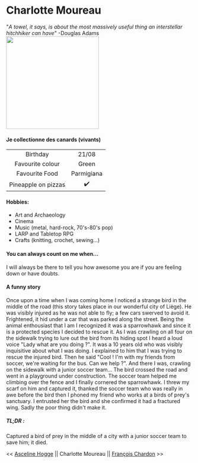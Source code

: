 # Charlotte Moureau
"*A towel, it says, is about the most massively useful thing an interstellar hitchhiker can have*" -Douglas Adams <br>
<img src="https://github.com/CharlotteMoureau/markdown-challenge/blob/master/IMG_20200718_133317.jpg?raw=true" width="250"/>
#### Je collectionne des canards (vivants) <br>
|                     |                    |
|:-------------------:|:------------------:|
| Birthday            | 21/08              |
| Favourite colour    | Green              |
| Favourite Food      | Parmigiana         |
| Pineapple on pizzas | :heavy_check_mark: |<br>
#### Hobbies: <br>
- Art and Archaeology
- Cinema
- Music (metal, hard-rock, 70's-80's pop)
- LARP and Tabletop RPG
- Crafts (knitting, crochet, sewing...)
#### You can always count on me when... <br>
I will always be there to tell you how awesome you are if you are feeling down or have doubts. <br>
#### A funny story <br>
Once upon a time when I was coming home I noticed a strange bird in the middle of the road (this story takes place in our wonderful city of Liège). He was visibly injured as he was not able to fly; a few cars swerved to avoid it. Frightened, it hid under a car that was parked along the street. Being the animal enthousiast that I am I recognized it was a sparrowhawk and since it is a protected species I decided to rescue it. As I was crawling on all four on the sidewalk trying to lure out the bird from its hiding spot I heard a loud voice "Lady what are you doing ?". It was a 10 years old who was visibly inquisitive about what I was doing. I explained to him that I was trying to rescue the injured bird. Then he said "Cool ! I'm with my friends from soccer, we're waiting for the bus. Can we help ?". And there I was, crawling on the sidewalk with a junior soccer team... The bird crossed the road and went in a playground under construction. The soccer team helped me climbing over the fence and I finally cornered the sparrowhawk. I threw my scarf on him and captured it, thanked the soccer team who was really in awe before the bird then I phoned my friend who works at a birds of prey's sanctuary. I entrusted her the bird and she confirmed it had a fractured wing. Sadly the poor thing didn't make it.
##### TL;DR :
Captured a bird of prey in the middle of a city with a junior soccer team to save him; it died.

<< [Asceline Hogge](https://github.com/AscelineHogge/markdown-challenge) || Charlotte Moureau || [François Chardon](https://github.com/ChardonFrancois/markdown-challenge) >>

